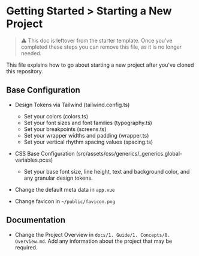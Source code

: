 # Getting Started > Starting a New Project

> ⚠️ This doc is leftover from the starter template. Once you've completed these steps
> you can remove this file, as it is no longer needed.

This file explains how to go about starting a new project after you've cloned this repository.

## Base Configuration

- Design Tokens via Tailwind (tailwind.config.ts)
  - Set your colors (colors.ts)
  - Set your font sizes and font families (typography.ts)
  - Set your breakpoints (screens.ts)
  - Set your wrapper widths and padding (wrapper.ts)
  - Set your vertical rhythm spacing values (spacing.ts)
  
- CSS Base Configuration (src/assets/css/generics/_generics.global-variables.pcss)
  - Set your base font size, line height, text and background color, and any granular design tokens.

- Change the default meta data in `app.vue`

- Change favicon in `~/public/favicon.png`

## Documentation

- Change the Project Overview in `docs/1. Guide/1. Concepts/0. Overview.md`. Add any information about the project that may be required.

